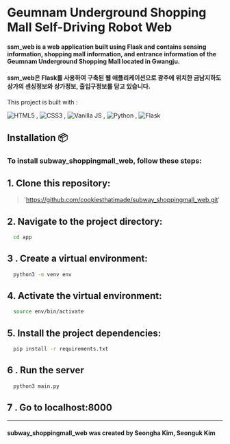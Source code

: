 # Geumnam Underground Shopping Mall Self-Driving Robot Web

#### ssm_web is a web application built using Flask and contains sensing information, shopping mall information, and entrance information of the Geumnam Underground Shopping Mall located in Gwangju.
#### ssm_web은 Flask를 사용하여 구축된 웹 애플리케이션으로 광주에 위치한 금남지하도상가의 센싱정보와 상가정보, 출입구정보를 담고 있습니다.


This project is built with :

![HTML5](https://www.w3.org/html/logo/downloads/HTML5_Logo_64.png) , ![CSS3](https://upload.wikimedia.org/wikipedia/commons/thumb/d/d5/CSS3_logo_and_wordmark.svg/48px-CSS3_logo_and_wordmark.svg.png) , ![Vanilla JS](https://upload.wikimedia.org/wikipedia/commons/thumb/9/99/Unofficial_JavaScript_logo_2.svg/64px-Unofficial_JavaScript_logo_2.svg.png) , ![Python](https://www.quintagroup.com/++theme++quintagroup-theme/images/logo_python_section.png) , ![Flask](https://www.quintagroup.com/services/service-images/flask.png)



## Installation 📦
### To install subway_shoppingmall_web, follow these steps:
## 1. Clone this repository:
>'https://github.com/cookiesthatimade/subway_shoppingmall_web.git'
## 2. Navigate to the project directory:


```bash
  cd app
```
## 3 . Create a virtual environment:
```bash
  python3 -m venv env
```
## 4. Activate the virtual environment:
```bash
  source env/bin/activate
```
## 5. Install the project dependencies:
```bash
  pip install -r requirements.txt
```
## 6 . Run the server
```bash
  python3 main.py
```
## 7 . Go to localhost:8000
---


#### subway_shoppingmall_web was created by Seongha Kim, Seonguk Kim
